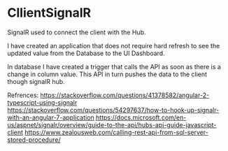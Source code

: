 # CllientSignalR
SignalR used to connect the client with the Hub.

I have created an application that does not require hard refresh to see the updated value from the Database to the UI Dashboard.

In database I have created a trigger that calls the API as soon as there is a change in column value. This API in turn pushes the data to the client though signalR hub.


Refrences:
https://stackoverflow.com/questions/41378582/angular-2-typescript-using-signalr
https://stackoverflow.com/questions/54297637/how-to-hook-up-signalr-with-an-angular-7-application
https://docs.microsoft.com/en-us/aspnet/signalr/overview/guide-to-the-api/hubs-api-guide-javascript-client
https://www.zealousweb.com/calling-rest-api-from-sql-server-stored-procedure/

